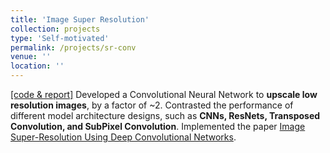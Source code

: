 ```yaml
---
title: 'Image Super Resolution'
collection: projects
type: 'Self-motivated'
permalink: /projects/sr-conv
venue: ''
location: ''
---
```


[[code & report]](https://github.com/ashmitkx/SAiDL-Spring-Assignment-2022/tree/main/3.%20Super%20Resolution) Developed a Convolutional Neural Network to **upscale low resolution images**, by a factor of ~2. Contrasted the performance of different model architecture designs, such as **CNNs, ResNets, Transposed Convolution, and SubPixel Convolution**. Implemented the paper [Image Super-Resolution Using Deep Convolutional Networks](https://arxiv.org/abs/1501.00092).
